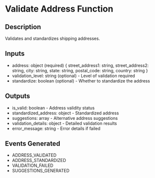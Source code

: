 # Validate Address Function

## Description
Validates and standardizes shipping addresses.

## Inputs
- address: object (required) {
    street_address1: string,
    street_address2: string,
    city: string,
    state: string,
    postal_code: string,
    country: string
  }
- validation_level: string (optional) - Level of validation required
- standardize: boolean (optional) - Whether to standardize the address

## Outputs
- is_valid: boolean - Address validity status
- standardized_address: object - Standardized address
- suggestions: array - Alternative address suggestions
- validation_details: object - Detailed validation results
- error_message: string - Error details if failed

## Events Generated
- ADDRESS_VALIDATED
- ADDRESS_STANDARDIZED
- VALIDATION_FAILED
- SUGGESTIONS_GENERATED